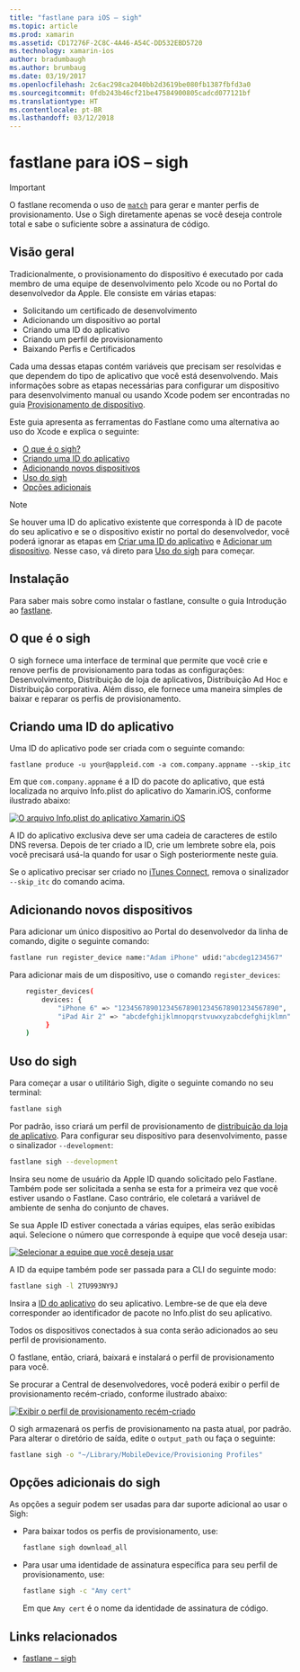 ```yaml
---
title: "fastlane para iOS – sigh"
ms.topic: article
ms.prod: xamarin
ms.assetid: CD17276F-2C8C-4A46-A54C-DD532EBD5720
ms.technology: xamarin-ios
author: bradumbaugh
ms.author: brumbaug
ms.date: 03/19/2017
ms.openlocfilehash: 2c6ac298ca2040bb2d3619be080fb1387fbfd3a0
ms.sourcegitcommit: 0fdb243b46cf21be47584900805cadcd077121bf
ms.translationtype: HT
ms.contentlocale: pt-BR
ms.lasthandoff: 03/12/2018
---
```

# <a name="fastlane-for-ios--sigh"></a>fastlane para iOS – sigh

> [!IMPORTANT]
> O fastlane recomenda o uso de [`match`](~/ios/deploy-test/provisioning/fastlane/match.md) para gerar e manter perfis de provisionamento. Use o Sigh diretamente apenas se você deseja controle total e sabe o suficiente sobre a assinatura de código.

## <a name="overview"></a>Visão geral

Tradicionalmente, o provisionamento do dispositivo é executado por cada membro de uma equipe de desenvolvimento pelo Xcode ou no Portal do desenvolvedor da Apple. Ele consiste em várias etapas:

- Solicitando um certificado de desenvolvimento
- Adicionando um dispositivo ao portal
- Criando uma ID do aplicativo
- Criando um perfil de provisionamento
- Baixando Perfis e Certificados

Cada uma dessas etapas contém variáveis que precisam ser resolvidas e que dependem do tipo de aplicativo que você está desenvolvendo. Mais informações sobre as etapas necessárias para configurar um dispositivo para desenvolvimento manual ou usando Xcode podem ser encontradas no guia [Provisionamento de dispositivo](~/ios/get-started/installation/device-provisioning/index.md).

Este guia apresenta as ferramentas do Fastlane como uma alternativa ao uso do Xcode e explica o seguinte:

- [O que é o sigh?](#whatissigh)
- [Criando uma ID do aplicativo](#appid)
- [Adicionando novos dispositivos](#newdevices)
- [Uso do sigh](#using)
- [Opções adicionais](#options)

> [!NOTE]
> Se houver uma ID do aplicativo existente que corresponda à ID de pacote do seu aplicativo e se o dispositivo existir no portal do desenvolvedor, você poderá ignorar as etapas em [Criar uma ID do aplicativo](#appid) e [Adicionar um dispositivo](#newdevices). Nesse caso, vá direto para [Uso do sigh](#using) para começar.

## <a name="installation"></a>Instalação

Para saber mais sobre como instalar o fastlane, consulte o guia Introdução ao [fastlane](~/ios/deploy-test/provisioning/fastlane/index.md#Installation).

<a name="whatissigh" />

## <a name="what-is-sigh"></a>O que é o sigh

O sigh fornece uma interface de terminal que permite que você crie e renove perfis de provisionamento para todas as configurações: Desenvolvimento, Distribuição de loja de aplicativos, Distribuição Ad Hoc e Distribuição corporativa. Além disso, ele fornece uma maneira simples de baixar e reparar os perfis de provisionamento.

<a name="appid" />

## <a name="creating-an-app-id"></a>Criando uma ID do aplicativo

Uma ID do aplicativo pode ser criada com o seguinte comando:

    fastlane produce -u your@appleid.com -a com.company.appname --skip_itc

Em que `com.company.appname` é a ID do pacote do aplicativo, que está localizada no arquivo Info.plist do aplicativo do Xamarin.iOS, conforme ilustrado abaixo:

[![](sigh-images/fastlane-image5.png "O arquivo Info.plist do aplicativo Xamarin.iOS")](sigh-images/fastlane-image5.png#lightbox)

A ID do aplicativo exclusiva deve ser uma cadeia de caracteres de estilo DNS reversa. Depois de ter criado a ID, crie um lembrete sobre ela, pois você precisará usá-la quando for usar o Sigh posteriormente neste guia.

Se o aplicativo precisar ser criado no [iTunes Connect](~/ios/deploy-test/app-distribution/app-store-distribution/itunesconnect.md), remova o sinalizador `--skip_itc` do comando acima.

<a name="newdevices" />

## <a name="adding-new-devices"></a>Adicionando novos dispositivos

Para adicionar um único dispositivo ao Portal do desenvolvedor da linha de comando, digite o seguinte comando:

```bash
fastlane run register_device name:"Adam iPhone" udid:"abcdeg1234567"
```

Para adicionar mais de um dispositivo, use o comando `register_devices`:

```bash
    register_devices(
        devices: {
            "iPhone 6" => "1234567890123456789012345678901234567890",
            "iPad Air 2" => "abcdefghijklmnopqrstvuwxyzabcdefghijklmn"
         }
    )
```

<a name="using" />

## <a name="using-sigh"></a>Uso do sigh

Para começar a usar o utilitário Sigh, digite o seguinte comando no seu terminal:

```bash
fastlane sigh
```

Por padrão, isso criará um perfil de provisionamento de [distribuição da loja de aplicativo](~/ios/deploy-test/app-distribution/app-store-distribution/index.md). Para configurar seu dispositivo para desenvolvimento, passe o sinalizador `--development`:

```bash
fastlane sigh --development
```

Insira seu nome de usuário da Apple ID quando solicitado pelo Fastlane. Também pode ser solicitada a senha se esta for a primeira vez que você estiver usando o Fastlane. Caso contrário, ele coletará a variável de ambiente de senha do conjunto de chaves.

Se sua Apple ID estiver conectada a várias equipes, elas serão exibidas aqui. Selecione o número que corresponde à equipe que você deseja usar:

[![](sigh-images/fastlane-image2.png "Selecionar a equipe que você deseja usar")](sigh-images/fastlane-image2.png#lightbox)

A ID da equipe também pode ser passada para a CLI do seguinte modo:

```bash
fastlane sigh -l 2TU993NY9J
```

Insira a [ID do aplicativo](#appid) do seu aplicativo. Lembre-se de que ela deve corresponder ao identificador de pacote no Info.plist do seu aplicativo.

Todos os dispositivos conectados à sua conta serão adicionados ao seu perfil de provisionamento.

O fastlane, então, criará, baixará e instalará o perfil de provisionamento para você.

Se procurar a Central de desenvolvedores, você poderá exibir o perfil de provisionamento recém-criado, conforme ilustrado abaixo:

[![](sigh-images/fastlane-image10.png "Exibir o perfil de provisionamento recém-criado")](sigh-images/fastlane-image10.png#lightbox)

O sigh armazenará os perfis de provisionamento na pasta atual, por padrão. Para alterar o diretório de saída, edite o `output_path` ou faça o seguinte:

```bash
fastlane sigh -o "~/Library/MobileDevice/Provisioning Profiles"
```

<a name="options" />

## <a name="sigh-additional-options"></a>Opções adicionais do sigh

As opções a seguir podem ser usadas para dar suporte adicional ao usar o Sigh:

- Para baixar todos os perfis de provisionamento, use:

    ```bash
    fastlane sigh download_all
    ```

- Para usar uma identidade de assinatura específica para seu perfil de provisionamento, use:

    ```bash
    fastlane sigh -c "Amy cert"
    ```
    
    Em que `Amy cert` é o nome da identidade de assinatura de código.


## <a name="related-links"></a>Links relacionados

- [fastlane – sigh](https://github.com/fastlane/fastlane/tree/master/sigh#readme)
